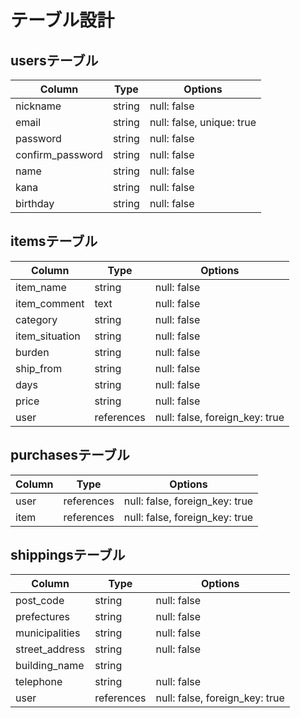 # テーブル設計

## usersテーブル

| Column             | Type   | Options                   |
| ------------------ | ------ | ------------------------- |
| nickname           | string | null: false               |
| email              | string | null: false, unique: true |
| password           | string | null: false               |
| confirm_password   | string | null: false               |
| name               | string | null: false               |
| kana               | string | null: false               |
| birthday           | string | null: false               |


## itemsテーブル

| Column             | Type       | Options                        |
| ------------------ | ---------- | ------------------------------ |
| item_name          | string     | null: false                    |
| item_comment       | text       | null: false                    |
| category           | string     | null: false                    |
| item_situation     | string     | null: false                    |
| burden             | string     | null: false                    |
| ship_from          | string     | null: false                    |
| days               | string     | null: false                    |
| price              | string     | null: false                    |
| user               | references | null: false, foreign_key: true |


## purchasesテーブル

| Column             | Type       | Options                        |
| ------------------ | ---------- | ------------------------------ |
| user               | references | null: false, foreign_key: true |
| item               | references | null: false, foreign_key: true |


## shippingsテーブル

| Column             | Type       | Options                        |
| ------------------ | ---------- | ------------------------------ |
| post_code          | string     | null: false                    |
| prefectures        | string     | null: false                    |
| municipalities     | string     | null: false                    |
| street_address     | string     | null: false                    |
| building_name      | string     |                                |
| telephone          | string     | null: false                    |
| user               | references | null: false, foreign_key: true |

